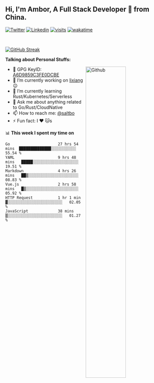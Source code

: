 ## Hi, I'm Ambor, A Full Stack Developer 🚀 from China.

[![Twitter](https://img.shields.io/badge/-saltbo-1ca0f1?style=flat&logo=twitter&logoColor=white)](https://twitter.com/rdsaltbo)
[![Linkedin](https://img.shields.io/badge/-saltbo-blue?style=flat&logo=Linkedin&logoColor=white)](https://www.linkedin.com/in/saltbo/)
[![visits](https://visitor.vercel.app/page/saltbo?color=light-green)](https://github.com/saltbo/)
[![wakatime](https://wakatime.com/badge/user/f82b1c77-faab-48cd-aef5-a12c0aff104b.svg)](https://wakatime.com/@f82b1c77-faab-48cd-aef5-a12c0aff104b)

&nbsp;  

[![GitHub Streak](http://github-readme-streak-stats.herokuapp.com?user=saltbo&hide_border=true&date_format=M%20j%5B%2C%20Y%5D)](https://git.io/streak-stats)

**Talking about Personal Stuffs:**
<!-- Any image aligned to the right. Beware the width  -->
<img width="50%" align="right" alt="Github" src="https://raw.githubusercontent.com/saltbo/saltbo/master/images/git-header.svg" />

- 🤘 GPG KeyID: [A6D9859C3FE0DCBE](https://saltbo.cn/pgp_keys.asc)
- 🔭 I’m currently working on [lixiang](https://www.lixiang.com/) :wink:
- 🌱 I’m currently learning Rust/Kubernetes/Serverless
- 💬 Ask me about anything related to Go/Rust/CloudNative
- 📫 How to reach me: [@saltbo](https://t.me/saltbo)
- ⚡ Fun fact: I :heart: :cat:s


📊 **This week I spent my time on**
<!--START_SECTION:waka-->

```text
Go                     27 hrs 54 mins  ██████████████░░░░░░░░░░░   55.54 %
YAML                   9 hrs 48 mins   █████░░░░░░░░░░░░░░░░░░░░   19.51 %
Markdown               4 hrs 26 mins   ██▒░░░░░░░░░░░░░░░░░░░░░░   08.83 %
Vue.js                 2 hrs 58 mins   █▒░░░░░░░░░░░░░░░░░░░░░░░   05.92 %
HTTP Request           1 hr 1 min      ▓░░░░░░░░░░░░░░░░░░░░░░░░   02.05 %
JavaScript             38 mins         ▒░░░░░░░░░░░░░░░░░░░░░░░░   01.27 %
```

<!--END_SECTION:waka-->
